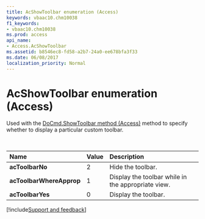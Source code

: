 ```yaml
---
title: AcShowToolbar enumeration (Access)
keywords: vbaac10.chm10038
f1_keywords:
- vbaac10.chm10038
ms.prod: access
api_name:
- Access.AcShowToolbar
ms.assetid: b8546ec8-fd58-a2b7-24a0-ee678bfa3f33
ms.date: 06/08/2017
localization_priority: Normal
---
```



# AcShowToolbar enumeration (Access)

Used with the [DoCmd.ShowToolbar method (Access)](Access.DoCmd.ShowToolbar.md) method to specify whether to display a particular custom toolbar.

<br/>

|Name|Value|Description|
|:-----|:-----|:-----|
|**acToolbarNo**|2|Hide the toolbar.|
|**acToolbarWhereApprop**|1|Display the toolbar while in the appropriate view.|
|**acToolbarYes**|0|Display the toolbar.|

[!include[Support and feedback](~/includes/feedback-boilerplate.md)]